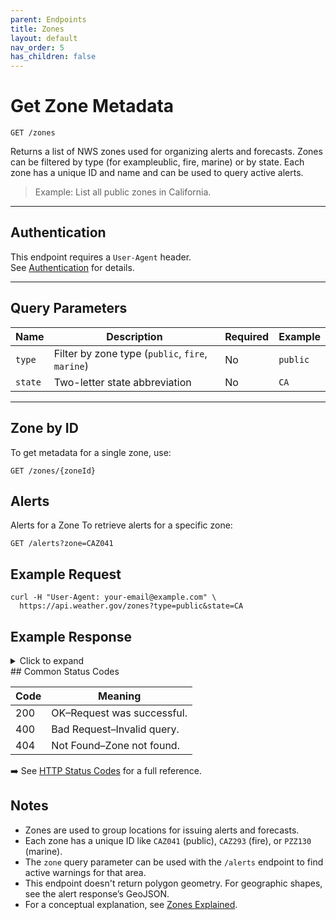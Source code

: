```yaml
---
parent: Endpoints
title: Zones
layout: default
nav_order: 5
has_children: false
---
```


# Get Zone Metadata

`GET /zones`

Returns a list of NWS zones used for organizing alerts and forecasts. Zones can be filtered by type (for exampleublic, fire, marine) or by state. Each zone has a unique ID and name and can be used to query active alerts.

> Example: List all public zones in California.

---

## Authentication

This endpoint requires a `User-Agent` header.  
See [Authentication](../authentication.md) for details.

---

## Query Parameters

| Name     | Description                              | Required | Example    |
|----------|------------------------------------------|----------|------------|
| `type`   | Filter by zone type (`public`, `fire`, `marine`) | No       | `public`   |
| `state`  | Two-letter state abbreviation             | No       | `CA`       |

---

## Zone by ID

To get metadata for a single zone, use:

```http
GET /zones/{zoneId}
```
## Alerts
Alerts for a Zone
To retrieve alerts for a specific zone:
```
GET /alerts?zone=CAZ041
```

## Example Request
```
curl -H "User-Agent: your-email@example.com" \
  https://api.weather.gov/zones?type=public&state=CA
```
## Example Response

<details> <summary>Click to expand</summary>
{
  "features": [
    {
      "id": "https://api.weather.gov/zones/public/CAZ041",
      "properties": {
        "id": "CAZ041",
        "name": "Los Angeles County Coast including Downtown Los Angeles",
        "state": "CA",
        "type": "public"
      }
    }
  ]
}
</details>
## Common Status Codes

| Code | Meaning                              |
|------|--------------------------------------|
| 200  | OK–Request was successful.         |
| 400  | Bad Request–Invalid query.         |
| 404  | Not Found–Zone not found.          |

➡️ See [HTTP Status Codes](../concepts/status-codes.md) for a full reference.

## Notes

- Zones are used to group locations for issuing alerts and forecasts.
- Each zone has a unique ID like `CAZ041` (public), `CAZ293` (fire), or `PZZ130` (marine).
- The `zone` query parameter can be used with the `/alerts` endpoint to find active warnings for that area.
- This endpoint doesn't return polygon geometry. For geographic shapes, see the alert response’s GeoJSON.
- For a conceptual explanation, see [Zones Explained](../concepts/zones.md).

